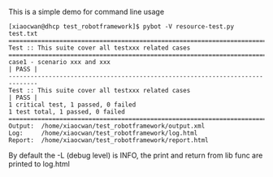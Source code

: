 This is a simple demo for command line usage
```
[xiaocwan@dhcp test_robotframework]$ pybot -V resource-test.py   test.txt
==============================================================================
Test :: This suite cover all testxxx related cases                            
==============================================================================
case1 - scenario xxx and xxx                                          | PASS |
------------------------------------------------------------------------------
Test :: This suite cover all testxxx related cases                    | PASS |
1 critical test, 1 passed, 0 failed
1 test total, 1 passed, 0 failed
==============================================================================
Output:  /home/xiaocwan/test_robotframework/output.xml
Log:     /home/xiaocwan/test_robotframework/log.html
Report:  /home/xiaocwan/test_robotframework/report.html
```


By default the -L (debug level) is INFO, the print and return from lib func are printed to log.html
